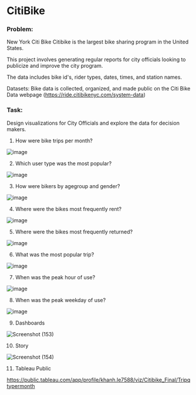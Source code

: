 # CitiBike
### Problem:

New York Citi Bike Citibike is the largest bike sharing program in the United States. 

This project involves generating regular reports for city officials looking to publicize and improve the city program. 

The data includes bike id's, rider types, dates, times, and station names.

Datasets: Bike data is collected, organized, and made public on the Citi Bike Data webpage (https://ride.citibikenyc.com/system-data)

### Task:
Design visualizations for City Officials and explore the data for decision makers.

1. How were bike trips per month? 

![image](https://user-images.githubusercontent.com/100891182/181767018-cea5c24b-c6c6-47ea-8ecb-10738c68e750.png)

2. Which user type was the most popular?   

![image](https://user-images.githubusercontent.com/100891182/181768878-3fddec0b-a008-4de7-809b-1452b9fa4da4.png)


3. How were bikers by agegroup and gender?

![image](https://user-images.githubusercontent.com/100891182/181769059-dc9a8866-0521-427d-b952-8dfb5f7f6159.png)


4. Where were the bikes most frequently rent?

![image](https://user-images.githubusercontent.com/100891182/181769200-81f45dbe-1b77-442a-8097-30cffbd619a0.png)


5. Where were the bikes most frequently returned?

![image](https://user-images.githubusercontent.com/100891182/181776826-3dd299f1-3baf-4067-97c4-0c3277637773.png)


6. What was the most popular trip?

![image](https://user-images.githubusercontent.com/100891182/181777651-c463d60d-8583-4737-bde1-2439ca3f3fdd.png)


7. When was the peak hour of use?
 
![image](https://user-images.githubusercontent.com/100891182/181769601-45d1f18e-6191-4e3b-9f2f-4b9701a01dfe.png)


8. When was the peak weekday of use?

![image](https://user-images.githubusercontent.com/100891182/181769484-19447ff2-403f-48c2-81cc-b7fcb96fdc69.png)


9. Dashboards

![Screenshot (153)](https://user-images.githubusercontent.com/100891182/181775984-09cad6ec-bb04-4803-a481-e4ed49dca5e5.png)


10. Story

![Screenshot (154)](https://user-images.githubusercontent.com/100891182/181776225-e7f1cae2-6efc-4dda-bc97-72d467b17445.png)

11. Tableau Public

https://public.tableau.com/app/profile/khanh.le7588/viz/Citibike_Final/Tripqtypermonth



